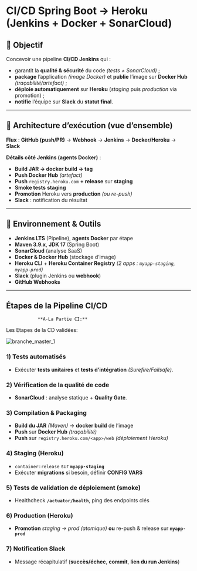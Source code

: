 # CI/CD Spring Boot → Heroku (Jenkins + Docker + SonarCloud)

## 🎯 Objectif
Concevoir une pipeline **CI/CD Jenkins** qui :
- garantit la **qualité & sécurité** du code *(tests + SonarCloud)* ;
- **package** l’application *(image Docker)* et **publie** l’image sur **Docker Hub** *(traçabilité/artefact)* ;
- **déploie automatiquement** sur **Heroku** (*staging* puis *production* via promotion) ;
- **notifie** l’équipe sur **Slack** du **statut final**.

---

## 🧭 Architecture d’exécution (vue d’ensemble)
**Flux** : **GitHub (push/PR)** → **Webhook** → **Jenkins** → **Docker/Heroku** → **Slack**

**Détails côté Jenkins (agents Docker)** :
- **Build JAR → docker build → tag**  
- **Push Docker Hub** *(artefact)*  
- **Push** `registry.heroku.com` **+ release** sur **staging**  
- **Smoke tests** **staging**  
- **Promotion** Heroku vers **production** *(ou re-push)*  
- **Slack** : notification du résultat

---

## 🧰 Environnement & Outils
- **Jenkins LTS** (Pipeline), **agents Docker** par étape  
- **Maven 3.9.x**, **JDK 17** (Spring Boot)  
- **SonarCloud** (analyse SaaS)  
- **Docker & Docker Hub** (stockage d’image)  
- **Heroku CLI** + **Heroku Container Registry** *(2 apps : `myapp-staging`, `myapp-prod`)*  
- **Slack** (plugin Jenkins ou **webhook**)  
- **GitHub Webhooks**

---

## Étapes de la Pipeline CI/CD

                **A-La Partie CI:**
Les Etapes de la CD validées:

![branche_master_1](/uploads/https://github.com/kacissokho/PayMyBuddy/blob/master/.m2/CI_CD.png)

### 1) Tests automatisés
- Exécuter **tests unitaires** et **tests d’intégration** *(Surefire/Failsafe)*.

### 2) Vérification de la qualité de code
- **SonarCloud** : analyse statique + **Quality Gate**.

### 3) Compilation & Packaging
- **Build du JAR** *(Maven)* → **docker build** de l’image  
- **Push** sur **Docker Hub** *(traçabilité)*  
- **Push** sur `registry.heroku.com/<app>/web` *(déploiement Heroku)*

### 4) Staging (Heroku)
- `container:release` sur **`myapp-staging`**  
- Exécuter **migrations** si besoin, définir **CONFIG VARS**

### 5) Tests de validation de déploiement (smoke)
- Healthcheck **`/actuator/health`**, ping des endpoints clés

### 6) Production (Heroku)
- **Promotion** *staging → prod* *(atomique)* **ou** re-push & release sur **`myapp-prod`**

### 7) Notification Slack
- Message récapitulatif (**succès/échec**, **commit**, **lien du run Jenkins**)
